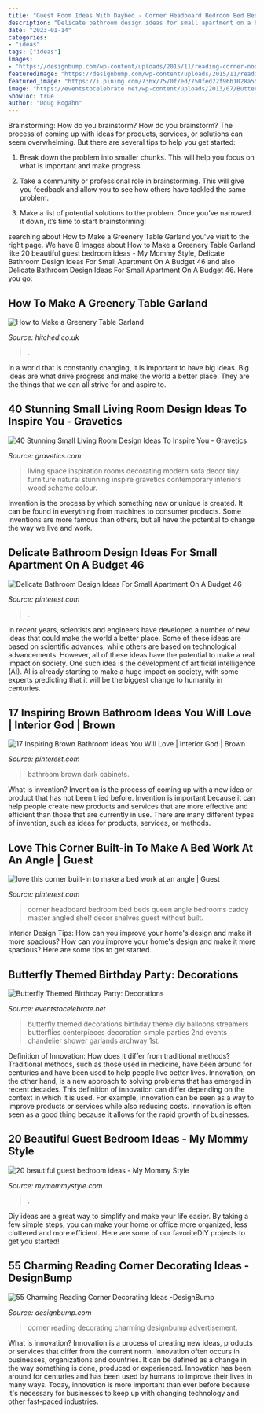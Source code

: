 ```yaml
---
title: "Guest Room Ideas With Daybed - Corner Headboard Bedroom Bed Beds Queen Angle Bedrooms Caddy Master Angled Shelf Decor Shelves Guest Without Built"
description: "Delicate bathroom design ideas for small apartment on a budget 46"
date: "2023-01-14"
categories:
- "ideas"
tags: ["ideas"]
images:
- "https://designbump.com/wp-content/uploads/2015/11/reading-corner-nook15.jpg"
featuredImage: "https://designbump.com/wp-content/uploads/2015/11/reading-corner-nook15.jpg"
featured_image: "https://i.pinimg.com/736x/75/0f/ed/750fed22f96b1028a552aeee4de499a4.jpg"
image: "https://eventstocelebrate.net/wp-content/uploads/2013/07/Butterfly-Themed-Party-Butterfly-garlands-eventstocelebrate.net_-682x1024.jpg"
ShowToc: true
author: "Doug Rogahn"
---
```



Brainstorming: How do you brainstorm?
How do you brainstorm? The process of coming up with ideas for products, services, or solutions can seem overwhelming. But there are several tips to help you get started:
1. Break down the problem into smaller chunks. This will help you focus on what is important and make progress.

2. Take a community or professional role in brainstorming. This will give you feedback and allow you to see how others have tackled the same problem.

3. Make a list of potential solutions to the problem. Once you’ve narrowed it down, it’s time to start brainstorming!

	

		
searching about How to Make a Greenery Table Garland you've visit to the right page. We have 8 Images about How to Make a Greenery Table Garland like 20 beautiful guest bedroom ideas - My Mommy Style, Delicate Bathroom Design Ideas For Small Apartment On A Budget 46 and also Delicate Bathroom Design Ideas For Small Apartment On A Budget 46. Here you go:
		
    
## How To Make A Greenery Table Garland

<img loading=lazy src="https://cdn0.hitched.co.uk/articles/images/3/7/6/8/img_68673/greenery-table-garland-with-flowers.jpg" onerror="this.onerror=null;this.src='https://tse4.mm.bing.net/th?id=OIP.XQFhfOZKxc_ZKGBQQkFZhQHaLK&amp;pid=15.1';" alt="How to Make a Greenery Table Garland">

_Source: hitched.co.uk_

>. 

	

In a world that is constantly changing, it is important to have big ideas. Big ideas are what drive progress and make the world a better place. They are the things that we can all strive for and aspire to.

    
## 40 Stunning Small Living Room Design Ideas To Inspire You - Gravetics

<img loading=lazy src="https://www.gravetics.com/wp-content/uploads/2016/12/Small-Living-Room-Ideas14.jpg" onerror="this.onerror=null;this.src='https://tse4.mm.bing.net/th?id=OIP.IsN7ioTByKfmL2y5xvsEYwHaHa&amp;pid=15.1';" alt="40 Stunning Small Living Room Design Ideas To Inspire You - Gravetics">

_Source: gravetics.com_

>living space inspiration rooms decorating modern sofa decor tiny furniture natural stunning inspire gravetics contemporary interiors wood scheme colour. 

	

Invention is the process by which something new or unique is created. It can be found in everything from machines to consumer products. Some inventions are more famous than others, but all have the potential to change the way we live and work.

    
## Delicate Bathroom Design Ideas For Small Apartment On A Budget 46

<img loading=lazy src="https://i.pinimg.com/736x/3f/46/49/3f4649d9b0933767286c0de36d537e6a.jpg" onerror="this.onerror=null;this.src='https://tse2.mm.bing.net/th?id=OIP.R2AwDP4NfGBukrO-BabZ6QHaKQ&amp;pid=15.1';" alt="Delicate Bathroom Design Ideas For Small Apartment On A Budget 46">

_Source: pinterest.com_

>. 

	

In recent years, scientists and engineers have developed a number of new ideas that could make the world a better place. Some of these ideas are based on scientific advances, while others are based on technological advancements. However, all of these ideas have the potential to make a real impact on society. One such idea is the development of artificial intelligence (AI). AI is already starting to make a huge impact on society, with some experts predicting that it will be the biggest change to humanity in centuries.

    
## 17 Inspiring Brown Bathroom Ideas You Will Love | Interior God | Brown

<img loading=lazy src="https://i.pinimg.com/736x/75/0f/ed/750fed22f96b1028a552aeee4de499a4.jpg" onerror="this.onerror=null;this.src='https://tse2.mm.bing.net/th?id=OIP.hj_EQv1cJvKMDjJscsidqwHaLH&amp;pid=15.1';" alt="17 Inspiring Brown Bathroom Ideas You Will Love | Interior God | Brown">

_Source: pinterest.com_

>bathroom brown dark cabinets. 

	

What is invention?
Invention is the process of coming up with a new idea or product that has not been tried before. Invention is important because it can help people create new products and services that are more effective and efficient than those that are currently in use. There are many different types of invention, such as ideas for products, services, or methods.

    
## Love This Corner Built-in To Make A Bed Work At An Angle | Guest

<img loading=lazy src="https://i.pinimg.com/736x/f8/eb/02/f8eb02110b5767df2903e3bcb03a7323.jpg" onerror="this.onerror=null;this.src='https://tse1.mm.bing.net/th?id=OIP.BcnVJcPJJs0VtpdWurjaVgAAAA&amp;pid=15.1';" alt="love this corner built-in to make a bed work at an angle | Guest">

_Source: pinterest.com_

>corner headboard bedroom bed beds queen angle bedrooms caddy master angled shelf decor shelves guest without built. 

	

Interior Design Tips: How can you improve your home's design and make it more spacious?
How can you improve your home's design and make it more spacious? Here are some tips to get started.

    
## Butterfly Themed Birthday Party: Decorations

<img loading=lazy src="https://eventstocelebrate.net/wp-content/uploads/2013/07/Butterfly-Themed-Party-Butterfly-garlands-eventstocelebrate.net_-682x1024.jpg" onerror="this.onerror=null;this.src='https://tse2.mm.bing.net/th?id=OIP.gN3BhSdh06_qPKaIlbs7wwHaLH&amp;pid=15.1';" alt="Butterfly Themed Birthday Party: Decorations">

_Source: eventstocelebrate.net_

>butterfly themed decorations birthday theme diy balloons streamers butterflies centerpieces decoration simple parties 2nd events chandelier shower garlands archway 1st. 

	

Definition of Innovation: How does it differ from traditional methods?
Traditional methods, such as those used in medicine, have been around for centuries and have been used to help people live better lives. Innovation, on the other hand, is a new approach to solving problems that has emerged in recent decades. This definition of innovation can differ depending on the context in which it is used. For example, innovation can be seen as a way to improve products or services while also reducing costs. Innovation is often seen as a good thing because it allows for the rapid growth of businesses.

    
## 20 Beautiful Guest Bedroom Ideas - My Mommy Style

<img loading=lazy src="https://www.mymommystyle.com/wp-content/uploads/2016/02/17-15722-post/guest-bedroom-17.jpg" onerror="this.onerror=null;this.src='https://tse1.mm.bing.net/th?id=OIP.cdUsZCPVWGpU3W-SnIAFagHaKZ&amp;pid=15.1';" alt="20 beautiful guest bedroom ideas - My Mommy Style">

_Source: mymommystyle.com_

>. 

	

Diy ideas are a great way to simplify and make your life easier. By taking a few simple steps, you can make your home or office more organized, less cluttered and more efficient. Here are some of our favoriteDIY projects to get you started!

    
## 55 Charming Reading Corner Decorating Ideas -DesignBump

<img loading=lazy src="https://designbump.com/wp-content/uploads/2015/11/reading-corner-nook15.jpg" onerror="this.onerror=null;this.src='https://tse1.mm.bing.net/th?id=OIP.jMiaANAbVp8b259YGktSxAHaLG&amp;pid=15.1';" alt="55 Charming Reading Corner Decorating Ideas -DesignBump">

_Source: designbump.com_

>corner reading decorating charming designbump advertisement. 

	

What is innovation?
Innovation is a process of creating new ideas, products or services that differ from the current norm. Innovation often occurs in businesses, organizations and countries. It can be defined as a change in the way something is done, produced or experienced. 
Innovation has been around for centuries and has been used by humans to improve their lives in many ways. Today, innovation is more important than ever before because it's necessary for businesses to keep up with changing technology and other fast-paced industries.

